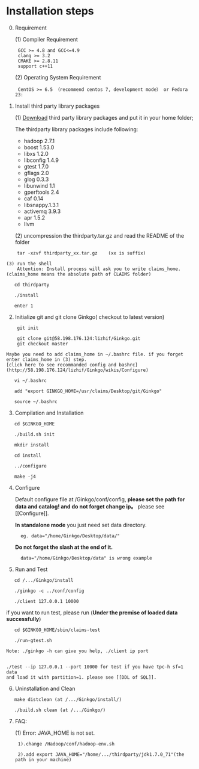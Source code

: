# Installation steps
0. Requirement

   (1) Compiler Requirement

        GCC >= 4.8 and GCC<=4.9
        clang >= 3.2
        CMAKE >= 2.8.11
        support c++11

   (2) Operating System Requirement
          
        CentOS >= 6.5 （recommend centos 7, development mode） or Fedora 23:

1. Install third party library packages

    (1)  [Download](https://pan.baidu.com/s/1gfbxwFh) third party library packages and put it in your home folder;
    
   
    The thirdparty library packages include following: 
   * hadoop 2.7.1
   * boost 1.53.0
   * libxs 1.2.0
   * libconfig 1.4.9
   * gtest 1.7.0
   * gflags 2.0
   * glog 0.3.3
   * libunwind 1.1
   * gperftools 2.4
   * caf 0.14
   * libsnappy.1.3.1
   * activemq 3.9.3
   * apr 1.5.2 
   * llvm

    (2) uncompression the thirdparty.tar.gz and read the README of the folder
 ```
     tar -xzvf thirdparty_xx.tar.gz    (xx is suffix)
 ```
    (3) run the shell  
        Attention: Install process will ask you to write claims_home. (claims_home means the absolute path of CLAIMS folder)
 ```
    cd thirdparty
  
    ./install

    enter 1
 ```
2. Initialize git and git clone Ginkgo( checkout to latest version)
 ```
     git init

     git clone git@58.198.176.124:lizhif/Ginkgo.git
     git checkout master 

 ```
    Maybe you need to add claims_home in ~/.bashrc file. if you forget enter claims_home in (3) step.
    [click here to see recommanded config and bashrc](http://58.198.176.124/lizhif/Ginkgo/wikis/Configure)
 ``` 
    vi ~/.bashrc

    add "export GINKGO_HOME=/usr/claims/Desktop/git/Ginkgo"
       
    source ~/.bashrc
 ```
3. Compilation and Installation
 ```
    cd $GINKGO_HOME
    
    ./build.sh init
    
    mkdir install
     
    cd install
    
    ../configure

    make -j4    
 ```
4. Configure

    Default configure file at /Ginkgo/conf/config, **please set the path for data and catalog! and do not forget change ip。** please see [[Configure]].
    
     **In standalone mode**
    you just need set data directory.
    
         eg. data="/home/Ginkgo/Desktop/data/"  

    **Do not forget the slash at the end of it.** 
     
         data="/home/Ginkgo/Desktop/data" is wrong example
                                      
5. Run and Test
 ```   
    cd /.../Ginkgo/install
    
    ./ginkgo -c ../conf/config
    
    ./client 127.0.0.1 10000
 ``` 
  if you want to run test, please run (**Under the premise of loaded data successfully**)

 ```
    cd $GINKGO_HOME/sbin/claims-test
    
    ./run-gtest.sh
 ```
    Note: ./ginkgo -h can give you help, ./client ip port


    ./test --ip 127.0.0.1 --port 10000 for test if you have tpc-h sf=1 data 
    and load it with partition=1. please see [[DDL of SQL]].

6. Uninstallation and Clean
 ```
    make distclean (at /.../Ginkgo/install/)

    ./build.sh clean (at /.../Ginkgo/)
 ```
7. FAQ:

    (1) Error: JAVA_HOME is not set.

        1).change /Hadoop/conf/hadoop-env.sh

        2).add export JAVA_HOME="/home/.../thirdparty/jdk1.7.0_71"(the path in your machine)